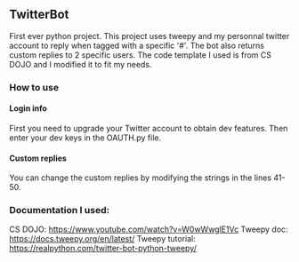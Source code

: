 ## TwitterBot
First ever python project. This project uses tweepy and my personnal twitter account to reply when tagged with a specific '#'. The bot also returns custom replies to 2 specific users. The code template I used is from CS DOJO and I modified it to fit my needs. 

### How to use
#### Login info
First you need to upgrade your Twitter account to obtain dev features. 
Then enter your dev keys in the OAUTH.py file. 

#### Custom replies
You can change the custom replies by modifying the strings in the lines 41-50.  

### Documentation I used:
CS DOJO: https://www.youtube.com/watch?v=W0wWwglE1Vc
Tweepy doc: https://docs.tweepy.org/en/latest/ 
Tweepy tutorial: https://realpython.com/twitter-bot-python-tweepy/

